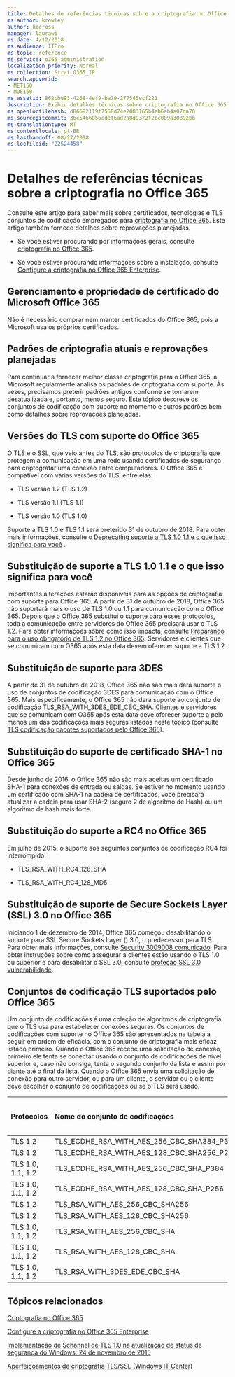 ```yaml
---
title: Detalhes de referências técnicas sobre a criptografia no Office 365
ms.author: krowley
author: kccross
manager: laurawi
ms.date: 4/12/2018
ms.audience: ITPro
ms.topic: reference
ms.service: o365-administration
localization_priority: Normal
ms.collection: Strat_O365_IP
search.appverid:
- MET150
- MOE150
ms.assetid: 862cbe93-4268-4ef9-ba79-277545ecf221
description: Exibir detalhes técnicos sobre criptografia no Office 365.
ms.openlocfilehash: d86692119f7558d74e2083165b4eb6ab4a07da70
ms.sourcegitcommit: 36c5466056cdef6ad2a8d9372f2bc009a30892bb
ms.translationtype: MT
ms.contentlocale: pt-BR
ms.lasthandoff: 08/27/2018
ms.locfileid: "22524458"
---
```

# <a name="technical-reference-details-about-encryption-in-office-365"></a>Detalhes de referências técnicas sobre a criptografia no Office 365

Consulte este artigo para saber mais sobre certificados, tecnologias e TLS conjuntos de codificação empregados para [criptografia no Office 365](encryption.md). Este artigo também fornece detalhes sobre reprovações planejadas.
  
- Se você estiver procurando por informações gerais, consulte [criptografia no Office 365](encryption.md).
    
- Se você estiver procurando informações sobre a instalação, consulte [Configure a criptografia no Office 365 Enterprise](set-up-encryption.md).
    
## <a name="microsoft-office-365-certificate-ownership-and-management"></a>Gerenciamento e propriedade de certificado do Microsoft Office 365

Não é necessário comprar nem manter certificados do Office 365, pois a Microsoft usa os próprios certificados.
  
## <a name="current-encryption-standards-and-planned-deprecations"></a>Padrões de criptografia atuais e reprovações planejadas

Para continuar a fornecer melhor classe criptografia para o Office 365, a Microsoft regularmente analisa os padrões de criptografia com suporte. Às vezes, precisamos preterir padrões antigos conforme se tornarem desatualizada e, portanto, menos seguro. Este tópico descreve os conjuntos de codificação com suporte no momento e outros padrões bem como detalhes sobre reprovações planejadas.
  
## <a name="versions-of-tls-supported-by-office-365"></a>Versões do TLS com suporte do Office 365

O TLS e o SSL, que veio antes do TLS, são protocolos de criptografia que protegem a comunicação em uma rede usando certificados de segurança para criptografar uma conexão entre computadores. O Office 365 é compatível com várias versões do TLS, entre elas:
  
- TLS versão 1.2 (TLS 1.2)
    
- TLS versão 1.1 (TLS 1.1)
    
- TLS versão 1.0 (TLS 1.0)
    
 Suporte a TLS 1.0 e TLS 1.1 será preterido 31 de outubro de 2018. Para obter mais informações, consulte o [Deprecating suporte a TLS 1.0 1.1 e o que isso significa para você](technical-reference-details-about-encryption.md#TLS11and12deprecation) . 
  
## <a name="deprecating-support-for-tls-10-and-11-and-what-this-means-for-you"></a>Substituição de suporte a TLS 1.0 1.1 e o que isso significa para você
<a name="TLS11and12deprecation"> </a>

Importantes alterações estarão disponíveis para as opções de criptografia com suporte para Office 365. A partir de 31 de outubro de 2018, Office 365 não suportará mais o uso de TLS 1.0 ou 1.1 para comunicação com o Office 365. Depois que o Office 365 substitui o suporte para esses protocolos, toda a comunicação entre servidores do Office 365 precisará usar o TLS 1.2. Para obter informações sobre como isso impacta, consulte [Preparando para o uso obrigatório de TLS 1.2 no Office 365](https://support.microsoft.com/en-us/help/4057306/preparing-for-tls-1-2-in-office-365). Servidores e clientes que se comunicam com O365 após esta data devem oferecer suporte a TLS 1.2.
  
## <a name="deprecating-support-for-3des"></a>Substituição de suporte para 3DES
<a name="TLS11and12deprecation"> </a>

A partir de 31 de outubro de 2018, Office 365 não são mais dará suporte o uso de conjuntos de codificação 3DES para comunicação com o Office 365. Mais especificamente, o Office 365 não dará suporte ao conjunto de codificação TLS_RSA_WITH_3DES_EDE_CBC_SHA. Clientes e servidores que se comunicam com O365 após esta data deve oferecer suporte a pelo menos um das codificações mais seguras listados neste tópico (consulte [TLS codificação pacotes suportados pelo Office 365](technical-reference-details-about-encryption.md#TLSCipherSuites)).
  
## <a name="deprecating-sha-1-certificate-support-in-office-365"></a>Substituição do suporte de certificado SHA-1 no Office 365
<a name="TLS11and12deprecation"> </a>

Desde junho de 2016, o Office 365 não são mais aceitas um certificado SHA-1 para conexões de entrada ou saídas. Se estiver no momento usando um certificado com SHA-1 na cadeia de certificados, você precisará atualizar a cadeia para usar SHA-2 (seguro 2 de algoritmo de Hash) ou um algoritmo de hash mais forte.
  
## <a name="deprecating-rc4-support-in-office-365"></a>Substituição do suporte a RC4 no Office 365
<a name="TLS11and12deprecation"> </a>

Em julho de 2015, o suporte aos seguintes conjuntos de codificação RC4 foi interrompido:
  
- TLS_RSA_WITH_RC4_128_SHA
    
- TLS_RSA_WITH_RC4_128_MD5
    
## <a name="deprecating-secure-sockets-layer-ssl-30-support-in-office-365"></a>Substituição de suporte de Secure Sockets Layer (SSL) 3.0 no Office 365
<a name="TLS11and12deprecation"> </a>

Iniciando 1 de dezembro de 2014, Office 365 começou desabilitando o suporte para SSL Secure Sockets Layer () 3.0, o predecessor para TLS. Para obter mais informações, consulte [Security 3009008 comunicado](https://technet.microsoft.com/library/security/3009008.aspx). Para obter instruções sobre como assegurar a clientes estão usando o TLS 1.0 ou superior e para desabilitar o SSL 3.0, consulte [proteção SSL 3.0 vulnerabilidade](http://blogs.office.com/2014/10/29/protecting-ssl-3-0-vulnerability/).
  
## <a name="tls-cipher-suites-supported-by-office-365"></a>Conjuntos de codificação TLS suportados pelo Office 365
<a name="TLSCipherSuites"> </a>

Um conjunto de codificações é uma coleção de algoritmos de criptografia que o TLS usa para estabelecer conexões seguras. Os conjuntos de codificações com suporte no Office 365 são apresentados na tabela a seguir em ordem de eficácia, com o conjunto de criptografia mais eficaz listado primeiro. Quando o Office 365 recebe uma solicitação de conexão, primeiro ele tenta se conectar usando o conjunto de codificações de nível superior e, caso não consiga, tenta o segundo conjunto da lista e assim por diante até o final da lista. Quando o Office 365 envia uma solicitação de conexão para outro servidor, ou para um cliente, o servidor ou o cliente deve escolher o conjunto de codificações ou se o TLS será usado.
  
|**Protocolos**|**Nome do conjunto de codificações**|**Algoritmo de troca de chave/Eficácia**|**Suporte ao protocolo PFS**|**Algoritmo de autenticação/Eficácia**|**Codificação/Eficácia**|
|:-----|:-----|:-----|:-----|:-----|:-----|
|TLS 1.2  <br/> |TLS_ECDHE_RSA_WITH_AES_256_CBC_SHA384_P384  <br/> |ECDH/192  <br/> |Sim  <br/> |RSA/112  <br/> |AES/256  <br/> |
|TLS 1.2  <br/> |TLS_ECDHE_RSA_WITH_AES_128_CBC_SHA256_P256  <br/> |ECDH/128  <br/> |Sim  <br/> |RSA/112  <br/> |AES/128  <br/> |
|TLS 1.0, 1.1, 1.2  <br/> |TLS_ECDHE_RSA_WITH_AES_256_CBC_SHA_P384  <br/> |ECDH/192  <br/> |Sim  <br/> |RSA/112  <br/> |AES/256  <br/> |
|TLS 1.0, 1.1, 1.2  <br/> |TLS_ECDHE_RSA_WITH_AES_128_CBC_SHA_P256  <br/> |ECDH/128  <br/> |Sim  <br/> |RSA/112  <br/> |AES/128  <br/> |
|TLS 1.2  <br/> |TLS_RSA_WITH_AES_256_CBC_SHA256  <br/> |RSA/112  <br/> |Não  <br/> |RSA/112  <br/> |AES/256  <br/> |
|TLS 1.2  <br/> |TLS_RSA_WITH_AES_128_CBC_SHA256  <br/> |RSA/112  <br/> |Não  <br/> |RSA/112  <br/> |AES/128  <br/> |
|TLS 1.0, 1.1, 1.2  <br/> |TLS_RSA_WITH_AES_256_CBC_SHA  <br/> |RSA/112  <br/> |Não  <br/> |RSA/112  <br/> |AES/256  <br/> |
|TLS 1.0, 1.1, 1.2  <br/> |TLS_RSA_WITH_AES_128_CBC_SHA  <br/> |RSA/112  <br/> |Não  <br/> |RSA/112  <br/> |AES/128  <br/> |
|TLS 1.0, 1.1, 1.2  <br/> |TLS_RSA_WITH_3DES_EDE_CBC_SHA  <br/> |RSA/112  <br/> |Não  <br/> |RSA/112  <br/> |3DES/192  <br/> |
   
## <a name="related-topics"></a>Tópicos relacionados
<a name="TLSCipherSuites"> </a>

[Criptografia no Office 365](encryption.md)
  
[Configure a criptografia no Office 365 Enterprise](set-up-encryption.md)
  
[Implementação de Schannel de TLS 1.0 na atualização de status de segurança do Windows: 24 de novembro de 2015](https://support.microsoft.com/kb/3117336)
  
[Aperfeiçoamentos de criptografia TLS/SSL (Windows IT Center)](https://technet.microsoft.com/en-us/library/cc766285%28v=ws.10%29.aspx)
  


